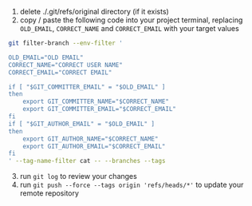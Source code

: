 1. delete ./.git/refs/original directory (if it exists)
2. copy / paste the following code into your project terminal, replacing `OLD_EMAIL`, `CORRECT_NAME` and `CORRECT_EMAIL` with your target values

```bash
git filter-branch --env-filter '

OLD_EMAIL="OLD EMAIL"
CORRECT_NAME="CORRECT USER NAME"
CORRECT_EMAIL="CORRECT EMAIL"

if [ "$GIT_COMMITTER_EMAIL" = "$OLD_EMAIL" ]
then
    export GIT_COMMITTER_NAME="$CORRECT_NAME"
    export GIT_COMMITTER_EMAIL="$CORRECT_EMAIL"
fi
if [ "$GIT_AUTHOR_EMAIL" = "$OLD_EMAIL" ]
then
    export GIT_AUTHOR_NAME="$CORRECT_NAME"
    export GIT_AUTHOR_EMAIL="$CORRECT_EMAIL"
fi
' --tag-name-filter cat -- --branches --tags
```

3. run `git log` to review your changes
4. run `git push --force --tags origin 'refs/heads/*'` to update your remote repository